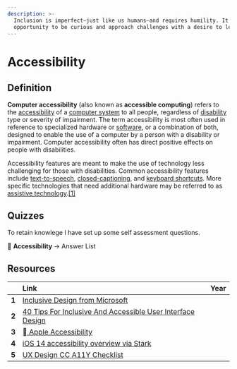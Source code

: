 ```yaml
---
description: >-
  Inclusion is imperfect—just like us humans—and requires humility. It's an
  opportunity to be curious and approach challenges with a desire to learn.
---
```


# Accessibility

## Definition

**Computer accessibility** \(also known as **accessible computing**\) refers to the [accessibility](https://en.wikipedia.org/wiki/Accessibility) of a [computer system](https://en.wikipedia.org/wiki/Computer_system) to all people, regardless of [disability](https://en.wikipedia.org/wiki/Disability) type or severity of impairment. The term accessibility is most often used in reference to specialized hardware or [software](https://en.wikipedia.org/wiki/Software), or a combination of both, designed to enable the use of a computer by a person with a disability or impairment. Computer accessibility often has direct positive effects on people with disabilities.

Accessibility features are meant to make the use of technology less challenging for those with disabilities. Common accessibility features include [text-to-speech](https://en.wikipedia.org/wiki/Text_to_Speech), [closed-captioning](https://en.wikipedia.org/wiki/Closed_captioning), and [keyboard shortcuts](https://en.wikipedia.org/wiki/Keyboard_shortcut). More specific technologies that need additional hardware may be referred to as [assistive technology](https://en.wikipedia.org/wiki/Assistive_technology).[\[1\]](https://en.wikipedia.org/wiki/Computer_accessibility#cite_note-1)

## Quizzes

To retain knowlege I have set up some self assessment questions.

📝 **Accessibility** → Answer List

## Resources

|  | Link | Year |
| :--- | :--- | ---: |
| **1** | [Inclusive Design from Microsoft](https://www.microsoft.com/design/inclusive/) |  |
| **2** | [40 Tips For Inclusive And Accessible User Interface Design](https://trydesignlab.com/blog/40-tips-inclusion-accessibility-user-interface-design/) |  |
| **3** | [ Apple Accessibility](https://www.apple.com/accessibility/) |  |
| **4** | [iOS 14 accessibility overview via Stark](https://www.getstark.co/blog/where-accessibility-shines-in-ios-14) |  |
| **5** | [UX Design CC A11Y Checklist](https://uxdesign.cc/accessibility-checklist-195da7ab64fb) |  |



